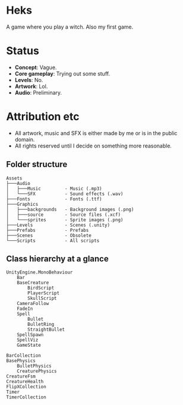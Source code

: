 # Heks

A game where you play a witch. Also my first game.

# Status

* **Concept**: Vague.
* **Core gameplay**: Trying out some stuff.
* **Levels**: No.
* **Artwork**: Lol.
* **Audio**: Preliminary.

# Attribution etc

* All artwork, music and SFX is either made by me or is in the public domain.
* All rights reserved until I decide on something more reasonable.

## Folder structure

```
Assets
├───Audio
│   ├───Music         - Music (.mp3)
│   └───SFX           - Sound effects (.wav)
├───Fonts             - Fonts (.ttf)
├───Graphics
│   ├───backgrounds   - Background images (.png)
│   ├───source        - Source files (.xcf)
│   └───sprites       - Sprite images (.png)
├───Levels            - Scenes (.unity)
├───Prefabs           - Prefabs
├───Scenes            - Obsolete
└───Scripts           - All scripts
```

## Class hierarchy at a glance

```
UnityEngine.MonoBehaviour
    Bar
    BaseCreature
        BirdScript
        PlayerScript
        SkullScript
    CameraFollow
    FadeIn
    Spell
        Bullet
        BulletRing
        StraightBullet
    SpellSpawn
    SpellViz
    GameState

BarCollection
BasePhysics
    BulletPhysics
    CreaturePhysics
CreatureFsm
CreatureHealth
FlipXCollection
Timer
TimerCollection
```
